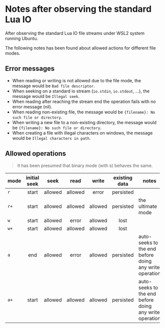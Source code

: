 
# Notes after observing the standard Lua IO

After observing the standard Lua IO file streams under WSL2 system running Ubuntu.

The following notes has been found about allowed actions for different file modes.

## Error messages

- When reading or writing is not allowed due to the file mode, the message would be `Bad file descriptor`.
- When seeking on a standard io stream (`io.stdin`, `io.stdout`, ...), the message would be `Illegal seek`.
- When reading after reaching the stream end the operation fails with no error message (nil).
- When reading non-existing file, the message would be `{filename}: No such file or directory`.
- When writing a new file to a non-existing directory, the message would be `{filename}: No such file or directory`.
- When creating a file with illegal characters on windows, the message would be `Illegal characters in path`.

## Allowed operations

> It has been presumed that binary mode (with `b`) behaves the same.

| mode | initial seek |  seek   |   read    |  write  | existing data | notes                                                  |
|:-----|:------------:|:-------:|:---------:|:-------:|:-------------:|--------------------------------------------------------|
| `r`  |    start     | allowed |  allowed  |  error  |   persisted   |                                                        |
| `r+` |    start     | allowed |  allowed  | allowed |   persisted   | the ultimate mode                                      |
| `w`  |    start     | allowed |   error   | allowed |     lost      |                                                        |
| `w+` |    start     | allowed |  allowed  | allowed |     lost      |                                                        |
| `a`  |     end      | allowed |   error   | allowed |   persisted   | auto-seeks to the end before doing any write operation |
| `a+` |    start     | allowed |  allowed  | allowed |   persisted   | auto-seeks to the end before doing any write operation |

